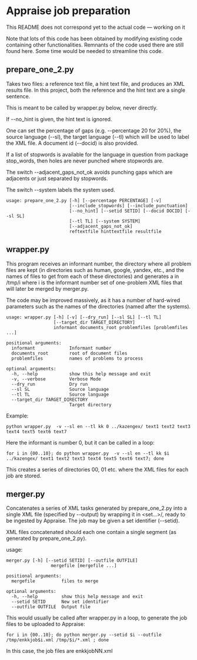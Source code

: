 # Appraise job preparation

This README does not correspond yet to the actual code — working on it


Note that lots of this code has been obtained by modifying existing code containing other functionalities.  Remnants of the code used there are still found here. Some time would be needed to streamline this code. 

## prepare_one_2.py

Takes two files: a reference text file, a hint text file, and produces an XML results file.
In this project, both the reference and the hint text are a single sentence.

This is meant to be called by wrapper.py below, never directly.

If --no_hint is given, the hint text is ignored.

One can set the percentage of gaps (e.g.  --percentage 20 for 20%), the source language (--sl), the target language (--tl) which will be used to label the XML file. A document id (--docid) is also provided.

If a list of stopwords is available for the language in question from package stop_words, then holes are never punched where stopwords are. 

The switch --adjacent_gaps_not_ok avoids punching gaps which are adjacents or just separated by stopwords.

The switch --system labels the system used.



```
usage: prepare_one_2.py [-h] [--percentage PERCENTAGE] [-v]
                        [--include_stopwords] [--include_punctuation]
                        [--no_hint] [--setid SETID] [--docid DOCID] [--sl SL]
                        [--tl TL] [--system SYSTEM] 
                        [--adjacent_gaps_not_ok]
                        reftextfile hinttextfile resultfile

``` 

## wrapper.py

This program receives an informant number, the directory where all problem files are kept  (in directories
such as human, google, yandex, etc., and the names of files to get from each of these directories) and generates
a in /tmp/i where i is the informant number set of one-problem XML files that will later be merged by merger.py.

The code may be improved massively, as it has a number of hard-wired parameters such as the names of the directories (named after the systems).



```
usage: wrapper.py [-h] [-v] [--dry_run] [--sl SL] [--tl TL]
                  [--target_dir TARGET_DIRECTORY]
                  informant documents_root problemfiles [problemfiles ...]

positional arguments:
  informant             Informant number
  documents_root        root of document files
  problemfiles          names of problems to process

optional arguments:
  -h, --help            show this help message and exit
  -v, --verbose         Verbose Mode
  --dry_run             Dry run
  --sl SL               Source language
  --tl TL               Source language
  --target_dir TARGET_DIRECTORY
                        Target directory
```

Example:

```
python wrapper.py  -v --sl en --tl kk 0 ../kazengex/ text1 text2 text3 text4 text5 text6 text7
```
Here the informant is number 0, but it can be called in a loop:
```
for i in {00..10}; do python wrapper.py  -v --sl en --tl kk $i ../kazengex/ text1 text2 text3 text4 text5 text6 text7; done
```
This creates a series of directories 00, 01 etc. where the XML files for each job are stored.

## merger.py 

Concatenates a series of XML tasks generated by prepare_one_2.py into a single XML file (specified by --output) by wrapping it in <set...>/</set>, ready to be ingested by Appraise. The job may be given a set identifier (--setid).

XML files concatenated should each one contain a single segment (as generated by prepare_one_2.py).

usage: 

```
merger.py [-h] [--setid SETID] [--outfile OUTFILE]
                 mergefile [mergefile ...]

positional arguments:
  mergefile          files to merge

optional arguments:
  -h, --help         show this help message and exit
  --setid SETID      New set identifier
  --outfile OUTFILE  Output file
```

This would usually be called after wrapper.py in a loop, to generate the job files to be uploaded to Appraise:

```
for i in {00..10}; do python merger.py --setid $i --outfile /tmp/enkkjob$i.xml /tmp/$i/*.xml ; done
```
In this case, the job files are enkkjobNN.xml 

